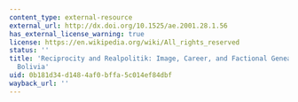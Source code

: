 ```yaml
---
content_type: external-resource
external_url: http://dx.doi.org/10.1525/ae.2001.28.1.56
has_external_license_warning: true
license: https://en.wikipedia.org/wiki/All_rights_reserved
status: ''
title: 'Reciprocity and Realpolitik: Image, Career, and Factional Genealogies in Provincial
  Bolivia'
uid: 0b181d34-d148-4af0-bffa-5c014ef84dbf
wayback_url: ''
---
```

